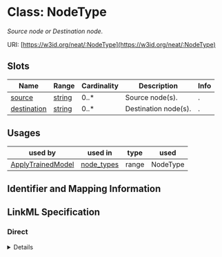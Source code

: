 # Class: NodeType
_Source node or Destination node._





URI: [https://w3id.org/neat/:NodeType](https://w3id.org/neat/:NodeType)



<!-- no inheritance hierarchy -->



## Slots

| Name | Range | Cardinality | Description  | Info |
| ---  | --- | --- | --- | --- |
| [source](source.md) | [string](string.md) | 0..* | Source node(s).  | . |
| [destination](destination.md) | [string](string.md) | 0..* | Destination node(s).  | . |


## Usages


| used by | used in | type | used |
| ---  | --- | --- | --- |
| [ApplyTrainedModel](ApplyTrainedModel.md) | [node_types](node_types.md) | range | NodeType |



## Identifier and Mapping Information









## LinkML Specification

<!-- TODO: investigate https://stackoverflow.com/questions/37606292/how-to-create-tabbed-code-blocks-in-mkdocs-or-sphinx -->

### Direct

<details>
```yaml
name: NodeType
description: Source node or Destination node.
from_schema: https://w3id.org/neat
attributes:
  source:
    name: source
    description: Source node(s).
    from_schema: https://w3id.org/neat
    multivalued: true
    inlined: true
    inlined_as_list: true
  destination:
    name: destination
    description: Destination node(s).
    from_schema: https://w3id.org/neat
    multivalued: true
    inlined: true
    inlined_as_list: true

```
</details>

### Induced

<details>
```yaml
name: NodeType
description: Source node or Destination node.
from_schema: https://w3id.org/neat
attributes:
  source:
    name: source
    description: Source node(s).
    from_schema: https://w3id.org/neat
    multivalued: true
    alias: source
    owner: NodeType
    range: string
    inlined: true
    inlined_as_list: true
  destination:
    name: destination
    description: Destination node(s).
    from_schema: https://w3id.org/neat
    multivalued: true
    alias: destination
    owner: NodeType
    range: string
    inlined: true
    inlined_as_list: true

```
</details>